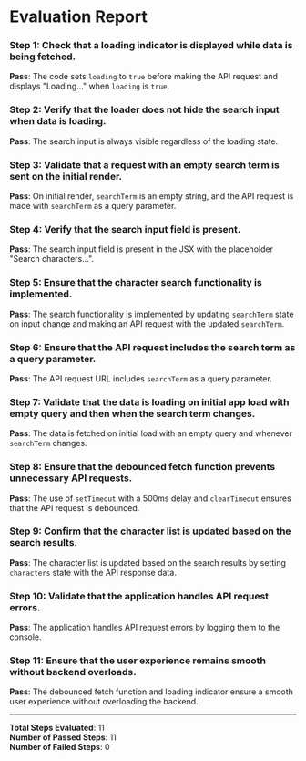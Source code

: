 # Evaluation Report

### Step 1: Check that a loading indicator is displayed while data is being fetched.
**Pass**: The code sets `loading` to `true` before making the API request and displays "Loading..." when `loading` is `true`.

### Step 2: Verify that the loader does not hide the search input when data is loading.
**Pass**: The search input is always visible regardless of the loading state.

### Step 3: Validate that a request with an empty search term is sent on the initial render.
**Pass**: On initial render, `searchTerm` is an empty string, and the API request is made with `searchTerm` as a query parameter.

### Step 4: Verify that the search input field is present.
**Pass**: The search input field is present in the JSX with the placeholder "Search characters...".

### Step 5: Ensure that the character search functionality is implemented.
**Pass**: The search functionality is implemented by updating `searchTerm` state on input change and making an API request with the updated `searchTerm`.

### Step 6: Ensure that the API request includes the search term as a query parameter.
**Pass**: The API request URL includes `searchTerm` as a query parameter.

### Step 7: Validate that the data is loading on initial app load with empty query and then when the search term changes.
**Pass**: The data is fetched on initial load with an empty query and whenever `searchTerm` changes.

### Step 8: Ensure that the debounced fetch function prevents unnecessary API requests.
**Pass**: The use of `setTimeout` with a 500ms delay and `clearTimeout` ensures that the API request is debounced.

### Step 9: Confirm that the character list is updated based on the search results.
**Pass**: The character list is updated based on the search results by setting `characters` state with the API response data.

### Step 10: Validate that the application handles API request errors.
**Pass**: The application handles API request errors by logging them to the console.

### Step 11: Ensure that the user experience remains smooth without backend overloads.
**Pass**: The debounced fetch function and loading indicator ensure a smooth user experience without overloading the backend.

---

**Total Steps Evaluated**: 11  
**Number of Passed Steps**: 11  
**Number of Failed Steps**: 0